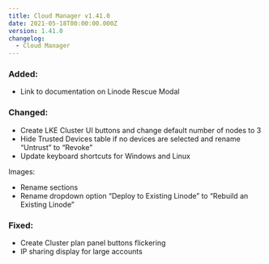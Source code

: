 ```yaml
---
title: Cloud Manager v1.41.0
date: 2021-05-18T00:00:00.000Z
version: 1.41.0
changelog:
  - Cloud Manager
---
```


### Added:
- Link to documentation on Linode Rescue Modal

### Changed:
- Create LKE Cluster UI buttons and change default number of nodes to 3
- Hide Trusted Devices table if no devices are selected and rename “Untrust” to “Revoke”
- Update keyboard shortcuts for Windows and Linux

Images:
- Rename sections
- Rename dropdown option “Deploy to Existing Linode” to “Rebuild an Existing Linode”

### Fixed:
- Create Cluster plan panel buttons flickering
- IP sharing display for large accounts
